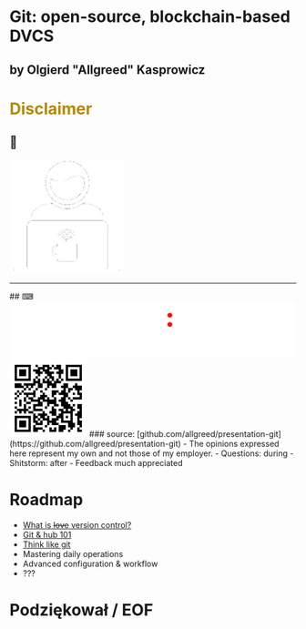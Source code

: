 # Git: open-source, blockchain-based DVCS 
## by Olgierd &#34;Allgreed&#34; Kasprowicz



# <span style="color: #b58900">Disclaimer</span>
<!-- .slide: data-background-color="black" -->


## 🤑
<!-- .slide: data-background-color="black" -->
<img style="margin: 0; box-shadow: none; border: 0; background: transparent" src="/img/freelance.png">
<hr>
## ⌨
<img style="margin: 0; box-shadow: none; border: 0; background: transparent" src="/img/hs.png">


<!-- .slide: data-background-color="black" -->
<img src="/img/qr-source.png" style="width: 27%; margin: 0">
### source: [github.com/allgreed/presentation-git](https://github.com/allgreed/presentation-git)
- The opinions expressed here represent my own and not those of my employer.
- Questions: during
- Shitstorm: after
- Feedback much appreciated 



# Roadmap

- [What is <s>love</s> version control?](/version-control.html)
- [Git & hub 101](/gitandhub101.html)
- [Think like git](/think-like-git.html)
- Mastering daily operations
- Advanced configuration & workflow
- ???



# Podziękował / EOF



<!--
# Git: improved workflow
## by Olgierd &#34;Allgreed&#34; Kasprowicz



## So you know thoose commands:
- status
- add
- commit


### You don't:

- `git status -s`
- `git add -p`
- `git commit -v`



## Crafting good commits: -m option considered harmfull

- [Let's have some fun](https://whatthecommit.com/)


### ACID
- Atomic: commit make sense on it's own
- Coherent: one commit - one thing only 
- Incremental: commits do not depend on each other
- Documented: short summary - present tense, longer description - rationale, thoughts, etc., footer - Machine triggers, etc.)



## Podziękował!
Fin części 1.


## Resources:
- https://chris.beams.io/posts/git-commit/



# Git: tips-and-tricks 
## by Olgierd &#34;Allgreed&#34; Kasprowicz



## Shell


### Have handy info at hand

- Am I in git repo?
- What branch am I on?
- Is my repository dirty?
- ???


#### [Don't reinvent the wheel!](https://web.archive.org/web/20160704140739/http://ithaca.arpinum.org/2013/01/02/git-prompt.html)

- `__git_ps1`
- Requires `bash-completion` package installed and imported to your `.bashrc`
- Configurable, ex. `GIT_PS1_SHOWDIRTYSTATE=1`


- `bash-completion` package may be already installed and imported (at least it is on Ubuntu 16.04 and Debian Stretch)
- need to hook it up to your prompt, see my dotfiles for details (`allgreed/dotfiles/.bash_prompt`)


### Alias git itself (with autocompletion)

```
alias g="git"
[ -f /usr/share/bash-completion/completions/git ] \
    && . /usr/share/bash-completion/completions/git
__git_complete g __git_main
```



## Git aliases
```
[alias]
    s = status
    d = diff
    p = push
    a = add
    c = commit
    co = checkout
```


### "Smart" aliases
```
[alias]
    purge-branches = !git branch --merged >/tmp/merged-branches \ 
        && vi /tmp/merged-branches \
        && xargs git branch -d </tmp/merged-branches
```
- Can't use `_`!



## Integrations
```
[core]
    editor = vim
    pager = less
```

- can be also difftool, mergetool etc.



## Misc


## Global .gitignore
```
[core]
	excludesfile = /home/allgreed/.gitignore_global
```


## \r\n vs. \r vs. \n
```
[core]
	autocrlf = input
```

- true: CRLF -> LF (on checkout), LF -> CRLF (on push)
- input: CRLF -> LF (on checkout)
- false: nada


## Prune remote-deleted branches from local copy
```
[fetch]
	prune = true
```


## Advanced diff
```
[diff]
    renames = copies # rename and copy detection
    algorithm = patience # smaller diffs

[diff "bin"]
    textconv = hexdump -v -C # apply "filter" to binary diff
```



## Github


### Hub command line

#### Instalation

- [Download release](https://github.com/github/hub/releases)
- `tar -xvf RELEASE_FILE`
- `./UNTARED_FOLDER/install`<br><br>
or:<br>
<br>
- `brew install hub`


### Use SSH

- no need to type passwords
- no trouble when setting up 2FA
- much more secure solution

#### Tutorial resources from Github

- [Create a ssh key](https://help.github.com/articles/generating-a-new-ssh-key-and-adding-it-to-the-ssh-agent/)
- [Add it to Github](https://help.github.com/articles/adding-a-new-ssh-key-to-your-github-account/)
- [Verify that it has been added correctly](https://help.github.com/articles/testing-your-ssh-connection/)
- `git config --global hub.protocol ssh` (SSH with Hub)



## Colors, so much colors!
```
[color "status"] # "status" can be also: diff, branch, ...
    added = green ul # underlined
    changed = blue
    untracked = red reverse # sets background to red
```


## Sources

- Enrico Campidoglio - Advanced Git Tips and Tricks (Pluralsight)
- people's dotfiles
- my dotfiles
-->
